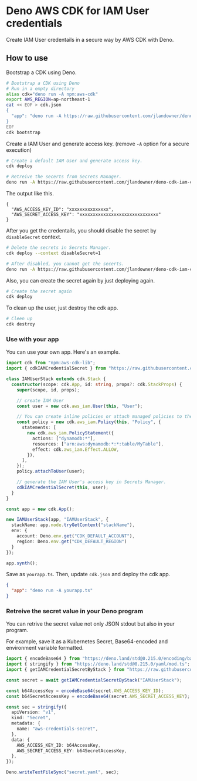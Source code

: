 # Deno AWS CDK for IAM User credentials

Create IAM User credentails in a secure way by AWS CDK with Deno.

## How to use

Bootstrap a CDK using Deno.

```sh
# Bootstrap a CDK using Deno
# Run in a empty directory
alias cdk="deno run -A npm:aws-cdk"
export AWS_REGION=ap-northeast-1
cat << EOF > cdk.json
{
  "app": "deno run -A https://raw.githubusercontent.com/jlandowner/deno-cdk-iam-creds/main/cdk.ts"
}
EOF
cdk bootstrap
```

Create a IAM User and generate access key.
(remove `-A` option for a secure execution)

```sh
# Create a default IAM User and generate access key.
cdk deploy

# Retreive the secerts from Secrets Manager.
deno run -A https://raw.githubusercontent.com/jlandowner/deno-cdk-iam-creds/main/mod.ts
```

The output like this.

```
{
  "AWS_ACCESS_KEY_ID": "xxxxxxxxxxxxxxx",
  "AWS_SECRET_ACCESS_KEY": "xxxxxxxxxxxxxxxxxxxxxxxxxxxxxx"
}
```

After you get the credentails, you should disable the secret by `disableSecret` context.

```sh
# Delete the secrets in Secrets Manager.
cdk deploy --context disableSecret=1

# After disabled, you cannot get the secerts.
deno run -A https://raw.githubusercontent.com/jlandowner/deno-cdk-iam-creds/main/mod.ts
```

Also, you can create the secret again by just deploying again.

```sh
# Create the secret again
cdk deploy
```

To clean up the user, just destroy the cdk app.

```sh
# Cleen up
cdk destroy 
```

### Use with your app

You can use your own app. Here's an example.

```ts
import cdk from "npm:aws-cdk-lib";
import { cdkIAMCredentialSecret } from "https://raw.githubusercontent.com/jlandowner/deno-cdk-iam-creds/main/mod.ts";

class IAMUserStack extends cdk.Stack {
  constructor(scope: cdk.App, id: string, props?: cdk.StackProps) {
    super(scope, id, props);

    // create IAM User
    const user = new cdk.aws_iam.User(this, "User");

    // You can create inline policies or attach managed policies to the user like this.
    const policy = new cdk.aws_iam.Policy(this, "Policy", {
      statements: [
        new cdk.aws_iam.PolicyStatement({
          actions: ["dynamodb:*"],
          resources: ["arn:aws:dynamodb:*:*:table/MyTable"],
          effect: cdk.aws_iam.Effect.ALLOW,
        }),
      ],
    });
    policy.attachToUser(user);

    // generate the IAM User's access key in Secrets Manager.
    cdkIAMCredentialSecret(this, user);
  }
}

const app = new cdk.App();

new IAMUserStack(app, "IAMUserStack", {
  stackName: app.node.tryGetContext("stackName"),
  env: {
    account: Deno.env.get("CDK_DEFAULT_ACCOUNT"), 
    region: Deno.env.get("CDK_DEFAULT_REGION") 
  }
});

app.synth();
```

Save as `yourapp.ts`. Then, update `cdk.json` and deploy the cdk app.

```json
{
  "app": "deno run -A yourapp.ts"
}
```

### Retreive the secret value in your Deno program

You can retrive the secret value not only JSON stdout but also in your program.

For example, save it as a Kubernetes Secret, Base64-encoded and environment variable formatted.

```ts
import { encodeBase64 } from "https://deno.land/std@0.215.0/encoding/base64.ts";
import { stringify } from "https://deno.land/std@0.215.0/yaml/mod.ts";
import { getIAMCredentialSecretByStack } from "https://raw.githubusercontent.com/jlandowner/deno-cdk-iam-creds/main/mod.ts";

const secret = await getIAMCredentialSecretByStack("IAMUserStack");

const b64AccessKey = encodeBase64(secret.AWS_ACCESS_KEY_ID);
const b64SecretAccessKey = encodeBase64(secret.AWS_SECRET_ACCESS_KEY);

const sec = stringify({
  apiVersion: "v1",
  kind: "Secret",
  metadata: {
    name: "aws-credentials-secret",
  },
  data: {
    AWS_ACCESS_KEY_ID: b64AccessKey,
    AWS_SECRET_ACCESS_KEY: b64SecretAccessKey,
  },
});

Deno.writeTextFileSync("secret.yaml", sec);
```